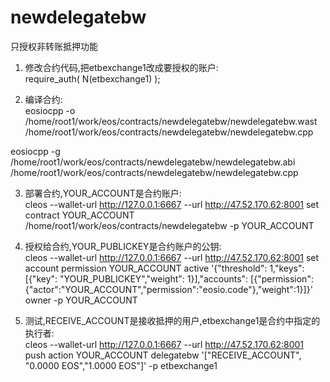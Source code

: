 # newdelegatebw
只授权非转账抵押功能

1. 修改合约代码,把etbexchange1改成要授权的账户:                  		
require_auth( N(etbexchange1) );

2. 编译合约:		        
eosiocpp -o /home/root1/work/eos/contracts/newdelegatebw/newdelegatebw.wast /home/root1/work/eos/contracts/newdelegatebw/newdelegatebw.cpp      

eosiocpp -g /home/root1/work/eos/contracts/newdelegatebw/newdelegatebw.abi /home/root1/work/eos/contracts/newdelegatebw/newdelegatebw.cpp

3. 部署合约,YOUR_ACCOUNT是合约账户:              		
cleos --wallet-url http://127.0.0.1:6667 --url http://47.52.170.62:8001 set contract YOUR_ACCOUNT /home/root1/work/eos/contracts/newdelegatebw -p YOUR_ACCOUNT

4. 授权给合约,YOUR_PUBLICKEY是合约账户的公钥:              		
cleos --wallet-url http://127.0.0.1:6667 --url http://47.52.170.62:8001  set account permission YOUR_ACCOUNT active '{"threshold": 1,"keys": [{"key": "YOUR_PUBLICKEY","weight": 1}],"accounts": [{"permission":{"actor":"YOUR_ACCOUNT","permission":"eosio.code"},"weight":1}]}' owner -p YOUR_ACCOUNT

5. 测试,RECEIVE_ACCOUNT是接收抵押的用户,etbexchange1是合约中指定的执行者:                  		
cleos --wallet-url http://127.0.0.1:6667 --url http://47.52.170.62:8001 push action YOUR_ACCOUNT delegatebw '["RECEIVE_ACCOUNT", "0.0000 EOS","1.0000 EOS"]' -p etbexchange1
